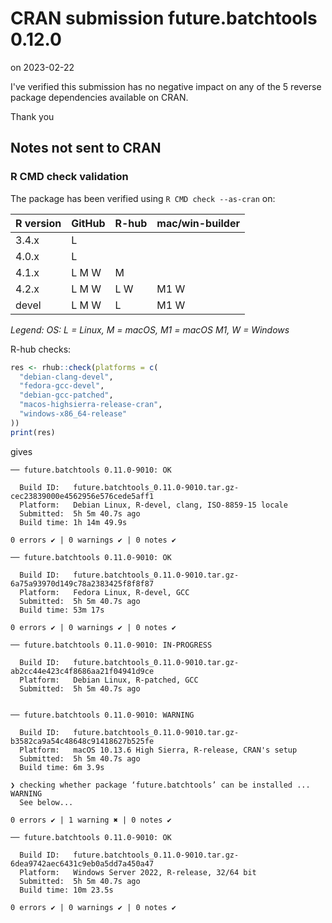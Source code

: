 # CRAN submission future.batchtools 0.12.0

on 2023-02-22

I've verified this submission has no negative impact on any of the 5 reverse package dependencies available on CRAN.

Thank you


## Notes not sent to CRAN

### R CMD check validation

The package has been verified using `R CMD check --as-cran` on:

| R version | GitHub | R-hub  | mac/win-builder |
| --------- | ------ | ------ | --------------- |
| 3.4.x     | L      |        |                 |
| 4.0.x     | L      |        |                 |
| 4.1.x     | L M W  |   M    |                 |
| 4.2.x     | L M W  | L   W  | M1 W            |
| devel     | L M W  | L      | M1 W            |

_Legend: OS: L = Linux, M = macOS, M1 = macOS M1, W = Windows_


R-hub checks:

```r
res <- rhub::check(platforms = c(
  "debian-clang-devel", 
  "fedora-gcc-devel",
  "debian-gcc-patched", 
  "macos-highsierra-release-cran",
  "windows-x86_64-release"
))
print(res)
```

gives

```
── future.batchtools 0.11.0-9010: OK

  Build ID:   future.batchtools_0.11.0-9010.tar.gz-cec23839000e4562956e576cede5aff1
  Platform:   Debian Linux, R-devel, clang, ISO-8859-15 locale
  Submitted:  5h 5m 40.7s ago
  Build time: 1h 14m 49.9s

0 errors ✔ | 0 warnings ✔ | 0 notes ✔

── future.batchtools 0.11.0-9010: OK

  Build ID:   future.batchtools_0.11.0-9010.tar.gz-6a75a93970d149c78a2383425f8f8f87
  Platform:   Fedora Linux, R-devel, GCC
  Submitted:  5h 5m 40.7s ago
  Build time: 53m 17s

0 errors ✔ | 0 warnings ✔ | 0 notes ✔

── future.batchtools 0.11.0-9010: IN-PROGRESS

  Build ID:   future.batchtools_0.11.0-9010.tar.gz-ab2cc44e423c4f8686aa21f04941d9ce
  Platform:   Debian Linux, R-patched, GCC
  Submitted:  5h 5m 40.7s ago


── future.batchtools 0.11.0-9010: WARNING

  Build ID:   future.batchtools_0.11.0-9010.tar.gz-b3582ca9a54c48648c91418627b525fe
  Platform:   macOS 10.13.6 High Sierra, R-release, CRAN's setup
  Submitted:  5h 5m 40.7s ago
  Build time: 6m 3.9s

❯ checking whether package ‘future.batchtools’ can be installed ... WARNING
  See below...

0 errors ✔ | 1 warning ✖ | 0 notes ✔

── future.batchtools 0.11.0-9010: OK

  Build ID:   future.batchtools_0.11.0-9010.tar.gz-6dea9742aec6431c9eb0a5dd7a450a47
  Platform:   Windows Server 2022, R-release, 32/64 bit
  Submitted:  5h 5m 40.7s ago
  Build time: 10m 23.5s

0 errors ✔ | 0 warnings ✔ | 0 notes ✔
```
